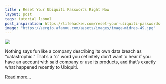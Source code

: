```yaml
---
title : Reset Your Ubiquiti Passwords Right Now
layout: post
tags: tutorial labnol
post_inspiration: https://lifehacker.com/reset-your-ubiquiti-passwords-right-now-1846598381
image: "https://sergio.afanou.com/assets/images/image-midres-49.jpg"
---
```


<img src="https://i.kinja-img.com/gawker-media/image/upload/s--DgQrmqLT--/c_fit,fl_progressive,q_80,w_636/klvxvbsdlzco0v0gxs34.png" /><p>Nothing says fun like a company describing its own data breach as “catastrophic.” That’s a “c” word you definitely don’t want to hear if you have an account with said company or use its products, and that’s exactly what happened recently to  Ubiquiti.</p><p><a href="https://lifehacker.com/reset-your-ubiquiti-passwords-right-now-1846598381">Read more...</a></p>